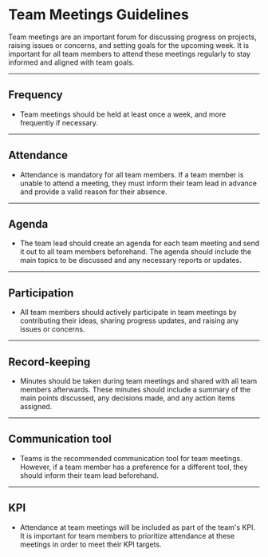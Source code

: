 # Team Meetings Guidelines

Team meetings are an important forum for discussing progress on projects, raising issues or concerns, and setting goals for the upcoming week. It is important for all team members to attend these meetings regularly to stay informed and aligned with team goals.

<hr>

## Frequency

 - Team meetings should be held at least once a week, and more frequently if necessary.

<hr>

## Attendance

 - Attendance is mandatory for all team members. If a team member is unable to attend a meeting, they must inform their team lead in advance and provide a valid reason for their absence.

<hr>

## Agenda

 - The team lead should create an agenda for each team meeting and send it out to all team members beforehand. The agenda should include the main topics to be discussed and any necessary reports or updates.

<hr>

## Participation

 - All team members should actively participate in team meetings by contributing their ideas, sharing progress updates, and raising any issues or concerns.

<hr>

## Record-keeping

 - Minutes should be taken during team meetings and shared with all team members afterwards. These minutes should include a summary of the main points discussed, any decisions made, and any action items assigned.

<hr>

## Communication tool

 - Teams is the recommended communication tool for team meetings. However, if a team member has a preference for a different tool, they should inform their team lead beforehand.

<hr>

## KPI

 - Attendance at team meetings will be included as part of the team's KPI. It is important for team members to prioritize attendance at these meetings in order to meet their KPI targets.
